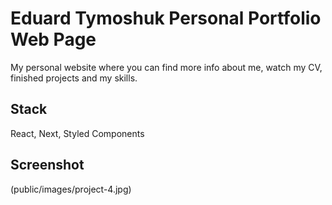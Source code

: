 # Eduard Tymoshuk Personal Portfolio Web Page

My personal website where you can find more info about me, watch my CV, finished projects and my skills.

## Stack

React, Next, Styled Components

## Screenshot

(public/images/project-4.jpg)



